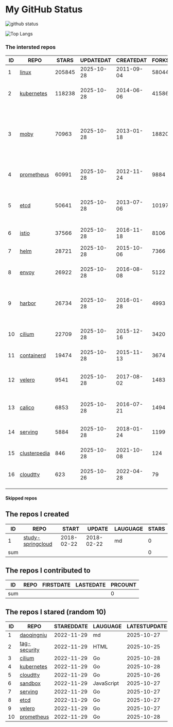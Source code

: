 # My GitHub Status

<img src="https://github-readme-stats-1.yihong0618.vercel.app/api?username=daoqingniu&show_icons=true&&&hide_title=true&count_private=true" alt="github status" />

![Top Langs](https://github-readme-stats-1.yihong0618.vercel.app/api/top-langs/?username=daoqingniu&layout=compact)

<!--START_SECTION:github_repos-->
### The intersted repos
| ID |                              REPO                               | STARS  | UPDATEDAT  | CREATEDAT  | FORKSCOUNT |                                                DESCRIPTIONS                                                |
|----|-----------------------------------------------------------------|--------|------------|------------|------------|------------------------------------------------------------------------------------------------------------|
|  1 | [linux](https://github.com/torvalds/linux)                      | 205845 | 2025-10-28 | 2011-09-04 |      58044 | Linux kernel source tree                                                                                   |
|  2 | [kubernetes](https://github.com/kubernetes/kubernetes)          | 118238 | 2025-10-28 | 2014-06-06 |      41586 | Production-Grade Container Scheduling and Management                                                       |
|  3 | [moby](https://github.com/moby/moby)                            |  70963 | 2025-10-28 | 2013-01-18 |      18820 | The Moby Project - a collaborative project for the container ecosystem to assemble container-based systems |
|  4 | [prometheus](https://github.com/prometheus/prometheus)          |  60991 | 2025-10-28 | 2012-11-24 |       9884 | The Prometheus monitoring system and time series database.                                                 |
|  5 | [etcd](https://github.com/etcd-io/etcd)                         |  50641 | 2025-10-28 | 2013-07-06 |      10197 | Distributed reliable key-value store for the most critical data of a distributed system                    |
|  6 | [istio](https://github.com/istio/istio)                         |  37566 | 2025-10-28 | 2016-11-18 |       8106 | Connect, secure, control, and observe services.                                                            |
|  7 | [helm](https://github.com/helm/helm)                            |  28721 | 2025-10-28 | 2015-10-06 |       7366 | The Kubernetes Package Manager                                                                             |
|  8 | [envoy](https://github.com/envoyproxy/envoy)                    |  26922 | 2025-10-28 | 2016-08-08 |       5122 | Cloud-native high-performance edge/middle/service proxy                                                    |
|  9 | [harbor](https://github.com/goharbor/harbor)                    |  26734 | 2025-10-28 | 2016-01-28 |       4993 | An open source trusted cloud native registry project that stores, signs, and scans content.                |
| 10 | [cilium](https://github.com/cilium/cilium)                      |  22709 | 2025-10-28 | 2015-12-16 |       3420 | eBPF-based Networking, Security, and Observability                                                         |
| 11 | [containerd](https://github.com/containerd/containerd)          |  19474 | 2025-10-28 | 2015-11-13 |       3674 | An open and reliable container runtime                                                                     |
| 12 | [velero](https://github.com/vmware-tanzu/velero)                |   9541 | 2025-10-28 | 2017-08-02 |       1483 | Backup and migrate Kubernetes applications and their persistent volumes                                    |
| 13 | [calico](https://github.com/projectcalico/calico)               |   6853 | 2025-10-28 | 2016-07-21 |       1494 | Cloud native networking and network security                                                               |
| 14 | [serving](https://github.com/knative/serving)                   |   5884 | 2025-10-28 | 2018-01-24 |       1199 | Kubernetes-based, scale-to-zero, request-driven compute                                                    |
| 15 | [clusterpedia](https://github.com/clusterpedia-io/clusterpedia) |    846 | 2025-10-28 | 2021-10-08 |        124 | The Encyclopedia of Kubernetes clusters                                                                    |
| 16 | [cloudtty](https://github.com/cloudtty/cloudtty)                |    623 | 2025-10-26 | 2022-04-28 |         79 | A Friendly Kubernetes CloudShell (Web Terminal) !                                                          |



#### Skipped repos
<!--END_SECTION:github_repos-->

<!--START_SECTION:my_github-->
## The repos I created
| ID  |                                 REPO                                 |   START    |   UPDATE   | LAUGUAGE | STARS |
|-----|----------------------------------------------------------------------|------------|------------|----------|-------|
|   1 | [study-springcloud](https://github.com/daoqingniu/study-springcloud) | 2018-02-22 | 2018-02-22 | md       |     0 |
| sum |                                                                      |            |            |          |     0 |

## The repos I contributed to
| ID  | REPO | FIRSTDATE | LASTEDATE | PRCOUNT |
|-----|------|-----------|-----------|---------|
| sum |      |           |           |       0 |

## The repos I stared (random 10)
| ID |                          REPO                          | STAREDDATE |  LAUGUAGE  | LATESTUPDATE |
|----|--------------------------------------------------------|------------|------------|--------------|
|  1 | [daoqingniu](https://github.com/daoqingniu/daoqingniu) | 2022-11-29 | md         | 2025-10-27   |
|  2 | [tag-security](https://github.com/cncf/tag-security)   | 2022-11-29 | HTML       | 2025-10-25   |
|  3 | [cilium](https://github.com/cilium/cilium)             | 2022-11-29 | Go         | 2025-10-28   |
|  4 | [kubernetes](https://github.com/kubernetes/kubernetes) | 2022-11-29 | Go         | 2025-10-28   |
|  5 | [cloudtty](https://github.com/cloudtty/cloudtty)       | 2022-11-29 | Go         | 2025-10-26   |
|  6 | [sandbox](https://github.com/cncf/sandbox)             | 2022-11-29 | JavaScript | 2025-10-27   |
|  7 | [serving](https://github.com/knative/serving)          | 2022-11-29 | Go         | 2025-10-27   |
|  8 | [etcd](https://github.com/etcd-io/etcd)                | 2022-11-29 | Go         | 2025-10-27   |
|  9 | [velero](https://github.com/vmware-tanzu/velero)       | 2022-11-29 | Go         | 2025-10-27   |
| 10 | [prometheus](https://github.com/prometheus/prometheus) | 2022-11-29 | Go         | 2025-10-28   |

<!--END_SECTION:my_github-->
